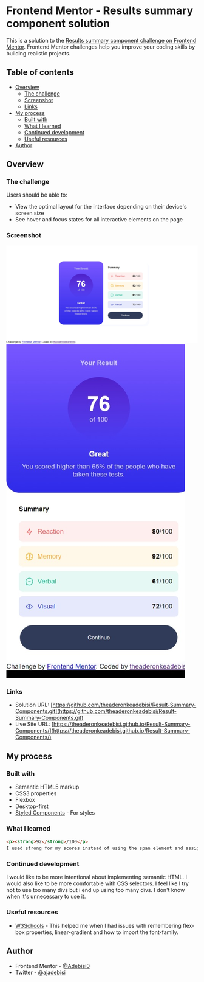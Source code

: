 # Frontend Mentor - Results summary component solution

This is a solution to the [Results summary component challenge on Frontend Mentor](https://www.frontendmentor.io/challenges/results-summary-component-CE_K6s0maV). Frontend Mentor challenges help you improve your coding skills by building realistic projects. 

## Table of contents

- [Overview](#overview)
  - [The challenge](#the-challenge)
  - [Screenshot](#screenshot)
  - [Links](#links)
- [My process](#my-process)
  - [Built with](#built-with)
  - [What I learned](#what-i-learned)
  - [Continued development](#continued-development)
  - [Useful resources](#useful-resources)
- [Author](#author)

## Overview

### The challenge

Users should be able to:

- View the optimal layout for the interface depending on their device's screen size
- See hover and focus states for all interactive elements on the page

### Screenshot

![](./assets/images/desktop-view-screenshot.jpeg)
![](./assets/images/mobile-view-screenshot.jpeg)

### Links

- Solution URL: [https://github.com/theaderonkeadebisi/Result-Summary-Components.git](https://github.com/theaderonkeadebisi/Result-Summary-Components.git)
- Live Site URL: [https://theaderonkeadebisi.github.io/Result-Summary-Components/](https://theaderonkeadebisi.github.io/Result-Summary-Components/)

## My process

### Built with

- Semantic HTML5 markup
- CSS3 properties
- Flexbox
- Desktop-first 
- [Styled Components](https://fonts.google.com/specimen/Hanken+Grotesk) - For styles


### What I learned

```html
<p><strong>92</strong>/100</p> 
I used strong for my scores instead of using the span element and assigning a class afterwards just to add an effect to a value like I would normally do.
```

### Continued development

I would like to be more intentional about implementing semantic HTML. I would also like to be more comfortable with CSS selectors.
I feel like I try not to use too many divs but i end up using too many divs. I don't know when it's unnecessary to use it.

### Useful resources

- [W3Schools](https://www.w3schools.com) - This helped me when I had issues with remembering flex-box properties, linear-gradient and how to import the font-family.

## Author
- Frontend Mentor - [@Adebisi0](https://www.frontendmentor.io/profile/Adebisi0)
- Twitter - [@ajadebisi](https://www.twitter.com/ajadebisi)

